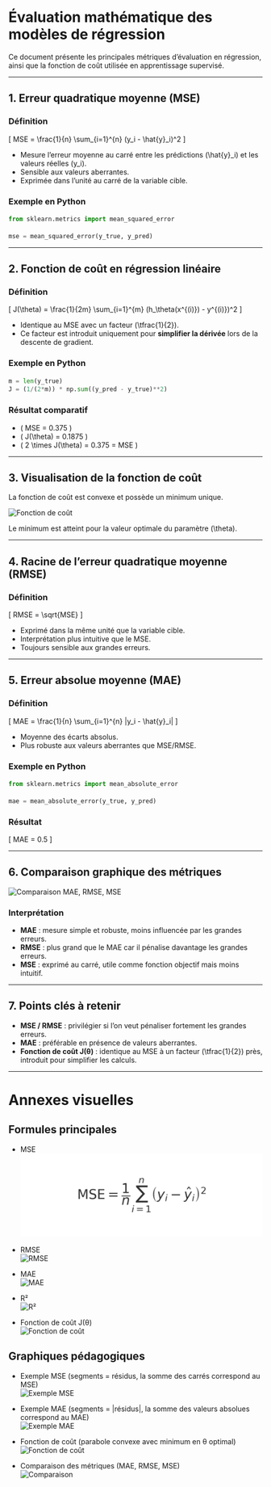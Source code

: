 # Évaluation mathématique des modèles de régression

Ce document présente les principales métriques d’évaluation en régression, ainsi que la fonction de coût utilisée en apprentissage supervisé.

---

## 1. Erreur quadratique moyenne (MSE)

### Définition
\[
MSE = \frac{1}{n} \sum_{i=1}^{n} (y_i - \hat{y}_i)^2
\]

- Mesure l’erreur moyenne au carré entre les prédictions \(\hat{y}_i\) et les valeurs réelles \(y_i\).  
- Sensible aux valeurs aberrantes.  
- Exprimée dans l’unité au carré de la variable cible.  

### Exemple en Python
```python
from sklearn.metrics import mean_squared_error

mse = mean_squared_error(y_true, y_pred)
```

---

## 2. Fonction de coût en régression linéaire

### Définition
\[
J(\theta) = \frac{1}{2m} \sum_{i=1}^{m} (h_\theta(x^{(i)}) - y^{(i)})^2
\]

- Identique au MSE avec un facteur \(\tfrac{1}{2}\).  
- Ce facteur est introduit uniquement pour **simplifier la dérivée** lors de la descente de gradient.  

### Exemple en Python
```python
m = len(y_true)
J = (1/(2*m)) * np.sum((y_pred - y_true)**2)
```

### Résultat comparatif
- \( MSE = 0.375 \)  
- \( J(\theta) = 0.1875 \)  
- \( 2 \times J(\theta) = 0.375 = MSE \)  

---

## 3. Visualisation de la fonction de coût

La fonction de coût est convexe et possède un minimum unique.  

![Fonction de coût](sandbox:/mnt/data/fonction_cout_regression.png)  

Le minimum est atteint pour la valeur optimale du paramètre \(\theta\).  

---

## 4. Racine de l’erreur quadratique moyenne (RMSE)

### Définition
\[
RMSE = \sqrt{MSE}
\]

- Exprimé dans la même unité que la variable cible.  
- Interprétation plus intuitive que le MSE.  
- Toujours sensible aux grandes erreurs.  

---

## 5. Erreur absolue moyenne (MAE)

### Définition
\[
MAE = \frac{1}{n} \sum_{i=1}^{n} |y_i - \hat{y}_i|
\]

- Moyenne des écarts absolus.  
- Plus robuste aux valeurs aberrantes que MSE/RMSE.  

### Exemple en Python
```python
from sklearn.metrics import mean_absolute_error

mae = mean_absolute_error(y_true, y_pred)
```

### Résultat
\[
MAE = 0.5
\]

---

## 6. Comparaison graphique des métriques

![Comparaison MAE, RMSE, MSE](sandbox:/mnt/data/comparaison_MAE_MSE_RMSE.png)  

### Interprétation
- **MAE** : mesure simple et robuste, moins influencée par les grandes erreurs.  
- **RMSE** : plus grand que le MAE car il pénalise davantage les grandes erreurs.  
- **MSE** : exprimé au carré, utile comme fonction objectif mais moins intuitif.  

---

## 7. Points clés à retenir

- **MSE / RMSE** : privilégier si l’on veut pénaliser fortement les grandes erreurs.  
- **MAE** : préférable en présence de valeurs aberrantes.  
- **Fonction de coût J(θ)** : identique au MSE à un facteur \(\tfrac{1}{2}\) près, introduit pour simplifier les calculs.  


---

# Annexes visuelles

## Formules principales
- MSE  
![MSE](formula_mse.png)

- RMSE  
![RMSE](sandbox:/mnt/data/formula_rmse.png)

- MAE  
![MAE](sandbox:/mnt/data/formula_mae.png)

- R²  
![R²](sandbox:/mnt/data/formula_r2.png)

- Fonction de coût J(θ)  
![Fonction de coût](sandbox:/mnt/data/formula_cost.png)

## Graphiques pédagogiques
- Exemple MSE (segments = résidus, la somme des carrés correspond au MSE)  
![Exemple MSE](sandbox:/mnt/data/mse_exemple.png)

- Exemple MAE (segments = |résidus|, la somme des valeurs absolues correspond au MAE)  
![Exemple MAE](sandbox:/mnt/data/mae_exemple.png)

- Fonction de coût (parabole convexe avec minimum en θ optimal)  
![Fonction de coût](sandbox:/mnt/data/fonction_cout_regression.png)

- Comparaison des métriques (MAE, RMSE, MSE)  
![Comparaison](sandbox:/mnt/data/comparaison_MAE_MSE_RMSE.png)
